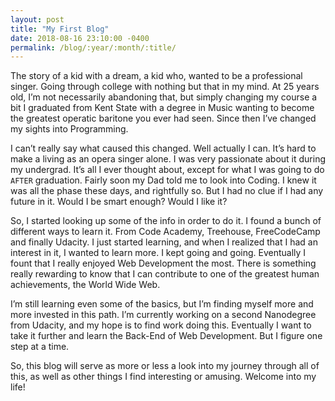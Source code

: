 ```yaml
---
layout: post
title: "My First Blog"
date: 2018-08-16 23:10:00 -0400
permalink: /blog/:year/:month/:title/
---
```


The story of a kid with a dream, a kid who, wanted to be a professional singer. Going through college with nothing but that in my mind. At 25 years old, I’m not necessarily abandoning that, but simply changing my course a bit I graduated from Kent State with a degree in Music wanting to become the greatest operatic baritone you ever had seen. Since then I’ve changed my sights into Programming.

I can’t really say what caused this changed. Well actually I can. It’s hard to make a living as an opera singer alone. I was very passionate about it during my undergrad. It’s all I ever thought about, except for what I was going to do `AFTER` graduation. Fairly soon my Dad told me to look into Coding. I knew it was all the phase these days, and rightfully so. But I had no clue if I had any future in it. Would I be smart enough? Would I like it? 

So, I started looking up some of the info in order to do it. I found a bunch of different ways to learn it. From Code Academy, Treehouse, FreeCodeCamp and finally Udacity. I just started learning, and when I realized that I had an interest in it, I wanted to learn more. I kept going and going. Eventually I fount that I really enjoyed Web Development the most. There is something really rewarding to know that I can contribute to one of the greatest human achievements, the World Wide Web. 

I’m still learning even some of the basics, but I’m finding myself more and more invested in this path. I’m currently working on a second Nanodegree from Udacity, and my hope is to find work doing this. Eventually I want to take it further and learn the Back-End of Web Development. But I figure one step at a time.

So, this blog will serve as more or less a look into my journey through all of this, as well as other things I find interesting or amusing. Welcome into my life!
